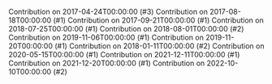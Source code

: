 Contribution on 2017-04-24T00:00:00 (#3)
Contribution on 2017-08-18T00:00:00 (#1)
Contribution on 2017-09-21T00:00:00 (#1)
Contribution on 2018-07-25T00:00:00 (#1)
Contribution on 2018-08-01T00:00:00 (#2)
Contribution on 2019-11-06T00:00:00 (#1)
Contribution on 2019-11-20T00:00:00 (#1)
Contribution on 2018-01-11T00:00:00 (#2)
Contribution on 2020-05-15T00:00:00 (#1)
Contribution on 2021-12-11T00:00:00 (#1)
Contribution on 2021-12-20T00:00:00 (#1)
Contribution on 2022-10-10T00:00:00 (#2)
